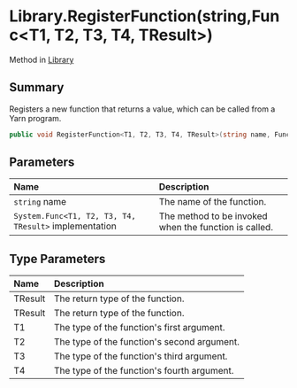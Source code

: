 # Library.RegisterFunction(string,Func<T1, T2, T3, T4, TResult>)

Method in [Library](api/csharp/yarn.library.md)

## Summary


Registers a new function that returns a value, which can be
called from a Yarn program.


```csharp
public void RegisterFunction<T1, T2, T3, T4, TResult>(string name, Func<T1, T2, T3, T4, TResult> implementation)
```

## Parameters

|Name|Description|
|:---|:---|
|`string` name|The name of the function.|
|`System.Func<T1, T2, T3, T4, TResult>` implementation|The method to be invoked when the function is called.|

## Type Parameters

|Name|Description|
|:---|:---|
|TResult|The return type of the function.|
|TResult|The return type of the function.|
|T1|The type of the function's first argument.|
|T2|The type of the function's second argument.|
|T3|The type of the function's third argument.|
|T4|The type of the function's fourth argument.|


